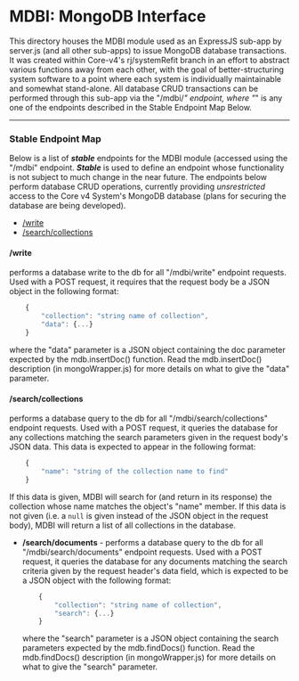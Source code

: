 # MDBI: MongoDB Interface
  This directory houses the MDBI module used as an ExpressJS sub-app by server.js (and all other sub-apps) to issue MongoDB database transactions. It was created within Core-v4's rj/systemRefit branch in an effort to abstract various functions away from each other, with the goal of better-structuring system software to a point where each system is individually maintainable and somewhat stand-alone. All database CRUD transactions can be performed through this sub-app via the "/mdbi/*" endpoint, where "*" is any one of the endpoints described in the Stable Endpoint Map Below.

---

### Stable Endpoint Map
  Below is a list of **_stable_** endpoints for the MDBI module (accessed using the "/mdbi" endpoint. **_Stable_** is used to define an endpoint whose functionality is not subject to much change in the near future. The endpoints below perform database CRUD operations, currently providing _unsrestricted_ access to the Core v4 System's MongoDB database (plans for securing the database are being developed).

- [/write](#write)
- [/search/collections](#searchcollections)

#### /write
  performs a database write to the db for all "/mdbi/write" endpoint requests. Used with a POST request, it requires that the request body be a JSON object in the following format:
  ```javascript
      {
          "collection": "string name of collection",
          "data": {...}
      }
  ```
  where the "data" parameter is a JSON object containing the doc parameter expected by the mdb.insertDoc() function. Read the mdb.insertDoc() description (in mongoWrapper.js) for more details on what to give the "data" parameter.


#### /search/collections
  performs a database query to the db for all "/mdbi/search/collections" endpoint requests. Used with a POST request, it queries the database for any collections matching the search parameters given in the request body's JSON data. This data is expected to appear in the following format:
  ```javascript
      {
          "name": "string of the collection name to find"
      }
  ```
  If this data is given, MDBI will search for (and return in its response) the collection whose name matches the object's "name" member.
  If this data is not given (i.e. a `null` is given instead of the JSON object in the request body), MDBI will return a list of all collections in the database.


  - **/search/documents** - performs a database query to the db for all "/mdbi/search/documents" endpoint requests. Used with a POST request, it queries the database for any documents matching the search criteria given by the request header's data field, which is expected to be a JSON object with the following format:
    ```javascript
        {
            "collection": "string name of collection",
            "search": {...}
        }
    ```
    where the "search" parameter is a JSON object containing the search parameters expected by the mdb.findDocs() function. Read the mdb.findDocs() description (in mongoWrapper.js) for more details on what to give the "search" parameter.
